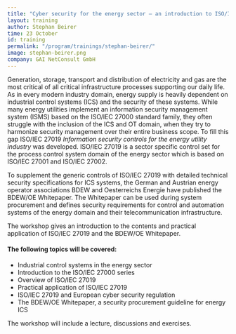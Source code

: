 ```yaml
---
title: "Cyber security for the energy sector – an introduction to ISO/IEC 27019 and the BDEW/OE Whitepaper"
layout: training
author: Stephan Beirer
time: 23 October
id: training
permalink: "/program/trainings/stephan-beirer/"
image: stephan-beirer.png
company: GAI NetConsult GmbH
---
```


Generation, storage, transport and distribution of electricity and gas are the most critical of all critical infrastructure processes supporting our daily life. As in every modern industry domain, energy supply is heavily dependent on industrial control systems (ICS) and the security of these systems. While many energy utilities implement an information security management system (ISMS) based on the ISO/IEC 27000 standard family, they often struggle with the inclusion of the ICS and OT domain, when they try to harmonize security management over their entire business scope. To fill this gap ISO/IEC 27019 *Information security controls for the energy utility industry* was developed. ISO/IEC 27019 is a sector specific control set for the process control system domain of the energy sector which is based on ISO/IEC 27001 and ISO/IEC 27002. 

To supplement the generic controls of ISO/IEC 27019 with detailed technical security specifications for ICS systems, the German and Austrian energy operator associations BDEW and Oesterreichs Energie have published the BDEW/OE Whitepaper. The Whitepaper can be used during system procurement and defines security requirements for control and automation systems of the energy domain and their telecommunication infrastructure.

The workshop gives an introduction to the contents and practical application of ISO/IEC 27019 and the BDEW/OE Whitepaper.

#### The following topics will be covered:
* Industrial control systems in the energy sector 
* Introduction to the ISO/IEC 27000 series
* Overview of ISO/IEC 27019 
* Practical application of ISO/IEC 27019
* ISO/IEC 27019 and European cyber security regulation 
* The BDEW/OE Whitepaper, a security procurement guideline for energy ICS

The workshop will include a lecture, discussions and exercises.